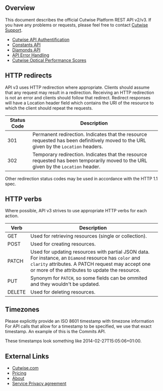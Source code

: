 ## Overview

This document describes the official Cutwise Platform REST API v2/v3. If you have any problems or requests, please feel free to contact [Cutwise Support](mailto:support@cutwise.com).

- [Cutwise API Authentification](rest/auth.md)
- [Constants API](rest/constants-api.md)
- [Diamonds API](rest/diamonds-api.md)
- [API Error Handling](rest/error-handling.md)
- [Cutwise Optical Performance Scores](rest/scoring-scale.md)

## HTTP redirects

API v3 uses HTTP redirection where appropriate. Clients should assume that any request may result in a redirection. Receiving an HTTP redirection is not an error and clients should follow that redirect. Redirect responses will have a Location header field which contains the URI of the resource to which the client should repeat the requests.

|Status Code|Description|
|-|-|
|301|Permanent redirection. Indicates that the resource requested has been definitively moved to the URL given by the `Location` headers.|
|302|Temporary redirection. Indicates that the resource requested has been temporarily moved to the URL given by the `Location` header.|

Other redirection status codes may be used in accordance with the HTTP 1.1 spec.

## HTTP verbs

Where possible, API v3 strives to use appropriate HTTP verbs for each action.

|Verb|Description|
|-|-|
|GET|Used for retrieving resources (single or collection).|
|POST|Used for creating resources.|
|PATCH|Used for updating resources with partial JSON data. For instance, an `Diamond` resource has `color` and `clarity` attributes. A PATCH request may accept one or more of the attributes to update the resource.|
|PUT|Synonym for `PATCH`, so some fields can be ommited and they wouldn't be updated.|
|DELETE|Used for deleting resources.|

## Timezones

Please explicitly provide an ISO 8601 timestamp with timezone information
For API calls that allow for a timestamp to be specified, we use that exact timestamp. An example of this is the Commits API.

These timestamps look something like 2014-02-27T15:05:06+01:00.

## External Links

- [Cutwise.com](https://cutwise.com)
- [Pricing](https://cutwise.com/pricing/)
- [About](https://octonus-teams.com/wiki/display/CUDO/About+Cutwise+Team)
- [Service Privacy agreement](https://cutwise.com/privacy)
